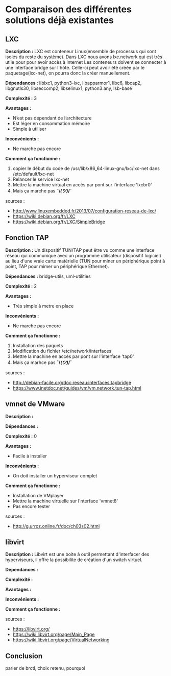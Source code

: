 # Comparaison des différentes solutions déjà existantes 

## LXC
**Description :** 
LXC est conteneur Linux(ensemble de processus qui sont isolés du reste du système).
Dans LXC nous avons lxc.network qui est très utile pour pour avoir accès à internet
Les conteneurs doivent se connecter à une interface bridge sur l'hôte. Celle-ci peut avoir été créée par le paquetage(lxc-net), on pourra donc la créer manuellement.

**Dépendances :** liblxc1, python3-lxc, libapparmor1, libc6, libcap2, libgnutls30, libseccomp2, libselinux1, python3:any, lsb-base

**Complexité :** 3

**Avantages :** 
- N’est pas dépendant de l’architecture
- Est léger en consommation mémoire
- Simple à utiliser

**Inconvénients :** 
- Ne marche pas encore

**Comment ça fonctionne :** 
1. copier le début du code de /usr/lib/x86_64-linux-gnu/lxc/lxc-net dans /etc/default/lxc-net
2. Relancer le service lxc-net
3. Mettre la machine virtual en accès par pont sur l'interface 'lxcbr0'
4. Mais ça marche pas **¯\\_(ツ)_/¯**


sources :
- http://www.linuxembedded.fr/2013/07/configuration-reseau-de-lxc/
- https://wiki.debian.org/fr/LXC
- https://wiki.debian.org/fr/LXC/SimpleBridge


## Fonction TAP
**Description :** 
Un dispositif TUN/TAP peut être vu comme une interface réseau qui communique avec un programme utilisateur (dispositif logiciel) au lieu d'une vraie carte matérielle (TUN pour miner un périphérique point à point, TAP pour mimer un périphérique Ethernet).

**Dépendances :** bridge-utils, uml-utilities

**Complexité :** 2

**Avantages :** 
- Très simple à metre en place

**Inconvénients :**
- Ne marche pas encore 

**Comment ça fonctionne :** 
1. Installation des paquets
2. Modification du fichier /etc/network/interfaces
3. Mettre la machine en accès par pont sur l'interface 'tap0'
4. Mais ça marhce pas **¯\\_(ツ)_/¯**


sources : 
- http://debian-facile.org/doc:reseau:interfaces:tapbridge
- https://www.inetdoc.net/guides/vm/vm.network.tun-tap.html


## vmnet de VMware
**Description :** 


**Dépendances :** 

**Complexité :** 0

**Avantages :** 
- Facile à installer

**Inconvénients :** 
- On doit installer un hyperviseur complet

**Comment ça fonctionne :** 
- Installation de VMplayer
- Mettre la machine virtuelle sur l'nterface 'vmnet8'
- Pas encore tester


sources : 
- http://g.urroz.online.fr/doc/ch03s02.html


## libvirt
**Description :** 
Libvirt est une boite à outil permettant d'interfacer des hyperviseurs, il offre la possibilite de création d'un switch virtuel.

**Dépendances :** 

**Complexité :**

**Avantages :** 

**Inconvénients :** 

**Comment ça fonctionne :** 


sources : 
- https://libvirt.org/
- https://wiki.libvirt.org/page/Main_Page
- https://wiki.libvirt.org/page/VirtualNetworking


## Conclusion
parler de brctl, choix retenu, pourquoi



